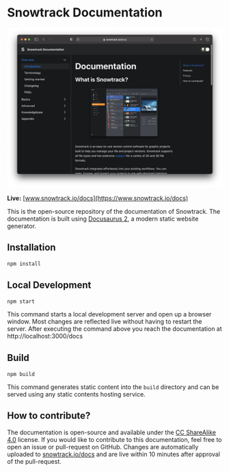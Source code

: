 # Snowtrack Documentation

![Documentation](static/img/preview.png)

**Live:** [www.snowtrack.io/docs](https://www.snowtrack.io/docs)

This is the open-source repository of the documentation of Snowtrack. The documentation is built using [Docusaurus 2](https://v2.docusaurus.io/), a modern static website generator.

## Installation

```console
npm install
```

## Local Development

```console
npm start
```

This command starts a local development server and open up a browser window. Most changes are reflected live without having to restart the server. After executing the command above you reach the documentation at http://localhost:3000/docs

## Build

```console
npm build
```

This command generates static content into the `build` directory and can be served using any static contents hosting service.


## How to contribute?

The documentation is open-source and available under the [CC ShareAlike 4.0](https://creativecommons.org/licenses/by-sa/4.0/) license.
If you would like to contribute to this documentation, feel free to open an issue or pull-request on GitHub. Changes are automatically uploaded to [snowtrack.io/docs](https://www.snowtrack.io/docs) and are live within 10 minutes after approval of the pull-request.
